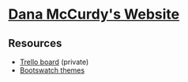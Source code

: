 # [Dana McCurdy's Website](http://nicolasmccurdy.github.io/danamccurdy)

## Resources
- [Trello board](https://trello.com/b/hK0hhEDy/dana-s-website) (private)
- [Bootswatch themes](http://bootswatch.com)
